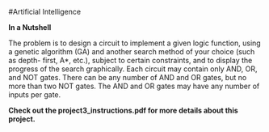 #Artificial Intelligence 

**In a Nutshell**

The problem is to design a circuit to implement a given logic function, using a genetic algorithm (GA) and another search method of your choice (such as depth- first, A*, etc.), subject to certain constraints, and to display the progress of the search graphically. Each circuit may contain only AND, OR, and NOT gates. There can be any number of AND and OR gates, but no more than two NOT gates. The AND and OR gates may have any number of inputs per gate.

**Check out the project3_instructions.pdf for more details about this project.**